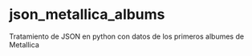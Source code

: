 # json_metallica_albums
Tratamiento de JSON en python con datos de los primeros albumes de Metallica
